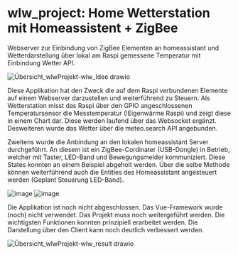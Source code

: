 # wlw_project: Home Wetterstation mit Homeassistent + ZigBee
Webserver zur Einbindung von ZigBee Elementen an homeassistant und Wetterdarstellung über lokal am Raspi gemessene Temperatur mit Einbindung Wetter API.

![Übersicht_wlwProjekt-wlw_Idee drawio](https://github.com/Marces23/wlw_project/assets/79634707/537c463d-673d-44d0-b8ab-724d7ab02dc8)


Diese Applikation hat den Zweck die auf dem Raspi verbundenen Elemente auf einem Webserver darzustellen und weiterführend zu Steuern.
Als Wetterstation misst das Raspi über den GPIO angeschlossenen Temperatursensor die Messtemperatur (!Eigenwärme Raspi) und zeigt diese in einem Chart dar. Diese werden laufend über das Websocket ergänzt. Desweiteren wurde das Wetter über die meteo.search API angebunden.

Zweitens wurde die Anbindung an den lokalen homeassistant Server durchgeführt. An diesem ist ein ZigBee-Cordinater (USB-Dongle) in Betrieb, welcher mit Taster, LED-Band und Bewegungsmelder kommuniziert. Diese States konnten an einem Beispiel abgeholt werden. Über die selbe Methode können weiterführend auch die Entities des Homeassistant angesteuert werden (Geplant Steuerung LED-Band).

![image](https://github.com/Marces23/wlw_project/assets/79634707/830130cf-1843-4499-bef0-b0e4d9650fde)
![image](https://github.com/Marces23/wlw_project/assets/79634707/63146652-8d22-4a14-8f27-bec59ece1a39)

Die Applikation ist noch nicht abgeschlossen. Das Vue-Framework wurde (noch) nicht verwendet. Das Projekt muss noch weitergeführt werden.
Die wichtigsten Funktionen konnten prinzipiell erarbeitet werden. Die Darstellung über den Client kann noch deutlich verbessert werden.

![Übersicht_wlwProjekt-wlw_result drawio](https://github.com/Marces23/wlw_project/assets/79634707/de0038e5-0217-451c-ae40-259762be56ca)


